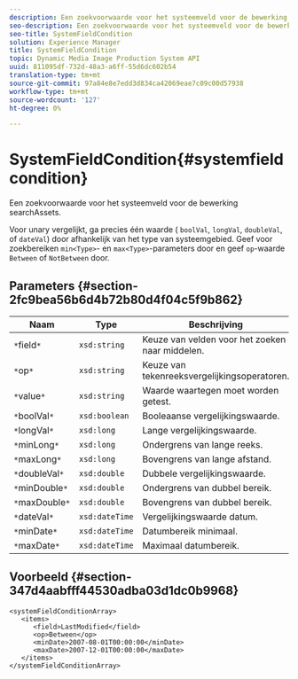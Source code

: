 ```yaml
---
description: Een zoekvoorwaarde voor het systeemveld voor de bewerking searchAssets.
seo-description: Een zoekvoorwaarde voor het systeemveld voor de bewerking searchAssets.
seo-title: SystemFieldCondition
solution: Experience Manager
title: SystemFieldCondition
topic: Dynamic Media Image Production System API
uuid: 811095df-732d-48a3-a6ff-55d6dc602b54
translation-type: tm+mt
source-git-commit: 97a84e8e7edd3d834ca42069eae7c09c00d57938
workflow-type: tm+mt
source-wordcount: '127'
ht-degree: 0%

---
```



# SystemFieldCondition{#systemfieldcondition}

Een zoekvoorwaarde voor het systeemveld voor de bewerking searchAssets.

Voor unary vergelijkt, ga precies één waarde ( `boolVal`, `longVal`, `doubleVal`, of `dateVal`) door afhankelijk van het type van systeemgebied. Geef voor zoekbereiken `min<Type>`- en `max<Type>`-parameters door en geef `op`-waarde `Between` of `NotBetween` door.

## Parameters {#section-2fc9bea56b6d4b72b80d4f04c5f9b862}

| Naam | Type | Beschrijving |
|---|---|---|
| `*`field`*` | `xsd:string` | Keuze van velden voor het zoeken naar middelen. |
| `*`op`*` | `xsd:string` | Keuze van tekenreeksvergelijkingsoperatoren. |
| `*`value`*` | `xsd:string` | Waarde waartegen moet worden getest. |
| `*`boolVal`*` | `xsd:boolean` | Booleaanse vergelijkingswaarde. |
| `*`longVal`*` | `xsd:long` | Lange vergelijkingswaarde. |
| `*`minLong`*` | `xsd:long` | Ondergrens van lange reeks. |
| `*`maxLong`*` | `xsd:long` | Bovengrens van lange afstand. |
| `*`doubleVal`*` | `xsd:double` | Dubbele vergelijkingswaarde. |
| `*`minDouble`*` | `xsd:double` | Ondergrens van dubbel bereik. |
| `*`maxDouble`*` | `xsd:double` | Bovengrens van dubbel bereik. |
| `*`dateVal`*` | `xsd:dateTime` | Vergelijkingswaarde datum. |
| `*`minDate`*` | `xsd:dateTime` | Datumbereik minimaal. |
| `*`maxDate`*` | `xsd:dateTime` | Maximaal datumbereik. |

## Voorbeeld {#section-347d4aabfff44530adba03d1dc0b9968}

```
<systemFieldConditionArray>
   <items>
      <field>LastModified</field>
      <op>Between</op>
      <minDate>2007-08-01T00:00:00</minDate>
      <maxDate>2007-12-01T00:00:00</maxDate>
   </items>
</systemFieldConditionArray>
```

